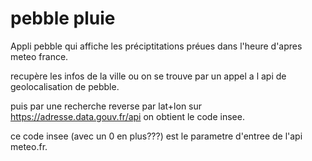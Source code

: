 # pebble pluie


Appli pebble qui affiche les préciptitations préues dans l'heure d'apres meteo france.


recupère les infos de la ville ou on se trouve par un appel a l api de geolocalisation de pebble.

puis par une recherche reverse par lat+lon sur https://adresse.data.gouv.fr/api on obtient le code insee.

ce code insee (avec un 0 en plus???) est le parametre d'entree de l'api meteo.fr.